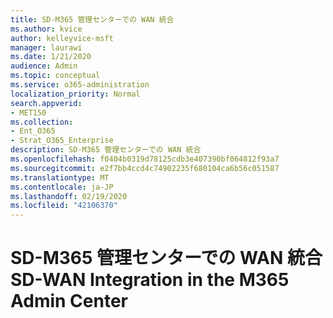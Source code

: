 ```yaml
---
title: SD-M365 管理センターでの WAN 統合
ms.author: kvice
author: kelleyvice-msft
manager: laurawi
ms.date: 1/21/2020
audience: Admin
ms.topic: conceptual
ms.service: o365-administration
localization_priority: Normal
search.appverid:
- MET150
ms.collection:
- Ent_O365
- Strat_O365_Enterprise
description: SD-M365 管理センターでの WAN 統合
ms.openlocfilehash: f0404b0319d78125cdb3e407390bf064812f93a7
ms.sourcegitcommit: e2f7bb4ccd4c74902235f680104ca6b56c051587
ms.translationtype: MT
ms.contentlocale: ja-JP
ms.lasthandoff: 02/19/2020
ms.locfileid: "42106370"
---
```

# <a name="sd-wan-integration-in-the-m365-admin-center"></a><span data-ttu-id="f7efa-103">SD-M365 管理センターでの WAN 統合</span><span class="sxs-lookup"><span data-stu-id="f7efa-103">SD-WAN Integration in the M365 Admin Center</span></span>
